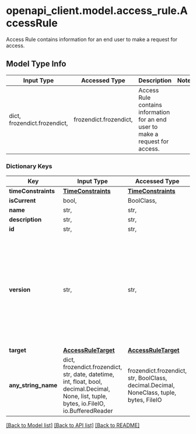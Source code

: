 # openapi_client.model.access_rule.AccessRule

Access Rule contains information for an end user to make a request for access.

## Model Type Info
Input Type | Accessed Type | Description | Notes
------------ | ------------- | ------------- | -------------
dict, frozendict.frozendict,  | frozendict.frozendict,  | Access Rule contains information for an end user to make a request for access. | 

### Dictionary Keys
Key | Input Type | Accessed Type | Description | Notes
------------ | ------------- | ------------- | ------------- | -------------
**timeConstraints** | [**TimeConstraints**](TimeConstraints.md) | [**TimeConstraints**](TimeConstraints.md) |  | 
**isCurrent** | bool,  | BoolClass,  |  | 
**name** | str,  | str,  |  | 
**description** | str,  | str,  |  | 
**id** | str,  | str,  |  | 
**version** | str,  | str,  | A unique version identifier for the Access Rule. Updating a rule creates a new version.  When a rule is updated, it&#x27;s ID remains consistent.  | 
**target** | [**AccessRuleTarget**](AccessRuleTarget.md) | [**AccessRuleTarget**](AccessRuleTarget.md) |  | 
**any_string_name** | dict, frozendict.frozendict, str, date, datetime, int, float, bool, decimal.Decimal, None, list, tuple, bytes, io.FileIO, io.BufferedReader | frozendict.frozendict, str, BoolClass, decimal.Decimal, NoneClass, tuple, bytes, FileIO | any string name can be used but the value must be the correct type | [optional]

[[Back to Model list]](../../README.md#documentation-for-models) [[Back to API list]](../../README.md#documentation-for-api-endpoints) [[Back to README]](../../README.md)

